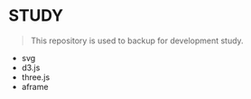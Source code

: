 # STUDY

> This repository is used to backup for  development study.

- svg
- d3.js
- three.js
- aframe